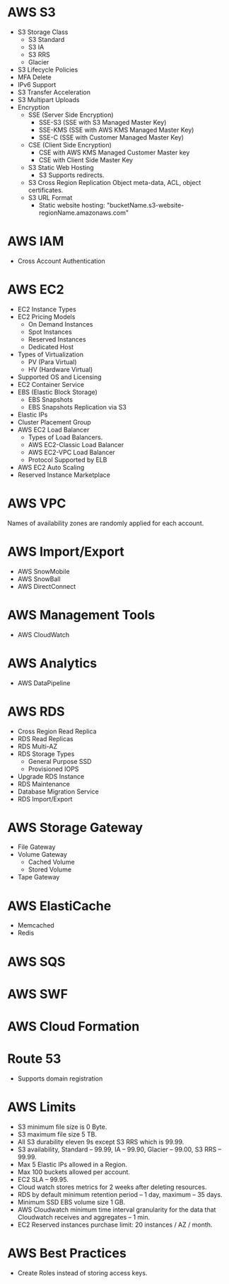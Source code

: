 # AWS S3
* S3 Storage Class
  * S3 Standard
  * S3 IA 
  * S3 RRS
  * Glacier
* S3 Lifecycle Policies
* MFA Delete
* IPv6 Support
* S3 Transfer Acceleration
* S3 Multipart Uploads
* Encryption
  * SSE (Server Side Encryption)
    * SSE-S3 (SSE with S3 Managed Master Key)
    * SSE-KMS (SSE with AWS KMS Managed Master Key)
    * SSE-C (SSE with Customer Managed Master Key)
  * CSE (Client Side Encryption)
    * CSE with AWS KMS Managed Customer Master key
    * CSE with Client Side Master Key
  * S3 Static Web Hosting
    * S3 Supports redirects.
  * S3 Cross Region Replication
Object meta-data, ACL, object certificates.
  * S3 URL Format
    * Static website hosting: "bucketName.s3\-website\-regionName.amazonaws.com"
# AWS IAM
* Cross Account Authentication
# AWS EC2
* EC2 Instance Types
* EC2 Pricing Models
  * On Demand Instances
  * Spot Instances
  * Reserved Instances
  * Dedicated Host
* Types of Virtualization
  * PV (Para Virtual)
  * HV (Hardware Virtual)
* Supported OS and Licensing
* EC2 Container Service
* EBS (Elastic Block Storage)
  * EBS Snapshots
  * EBS Snapshots Replication via S3
* Elastic IPs
* Cluster Placement Group
* AWS EC2 Load Balancer
  * Types of Load Balancers.
  * AWS EC2-Classic Load Balancer
  * AWS EC2-VPC Load Balancer
  * Protocol Supported by ELB
* AWS EC2 Auto Scaling
* Reserved Instance Marketplace
# AWS VPC
Names of availability zones are randomly applied for each account.
# AWS Import/Export
* AWS SnowMobile
* AWS SnowBall
* AWS DirectConnect
# AWS Management Tools
* AWS CloudWatch
# AWS Analytics
* AWS DataPipeline
# AWS RDS
* Cross Region Read Replica
* RDS Read Replicas
* RDS Multi-AZ
* RDS Storage Types 
  * General Purpose SSD
  * Provisioned IOPS
* Upgrade RDS Instance
* RDS Maintenance
* Database Migration Service
* RDS Import/Export
# AWS Storage Gateway
* File Gateway
* Volume Gateway
  * Cached Volume
  * Stored Volume
* Tape Gateway
# AWS ElastiCache
* Memcached
* Redis
# AWS SQS
# AWS SWF
# AWS Cloud Formation
# Route 53
* Supports domain registration
# AWS Limits
* S3 minimum file size is 0 Byte.
* S3 maximum file size 5 TB.
* All S3 durability eleven 9s except S3 RRS which is 99.99.
* S3 availability, Standard – 99.99, IA – 99.90, Glacier – 99.00, S3 RRS – 99.99.
* Max 5 Elastic IPs allowed in a Region.
* Max 100 buckets allowed per account.
* EC2 SLA – 99.95.
* Cloud watch stores metrics for 2 weeks after deleting resources.
* RDS by default minimum retention period – 1 day, maximum – 35 days.
* Minimum SSD EBS volume size 1 GB.
* AWS Cloudwatch minimum time interval granularity for the data that Cloudwatch receives and aggregates – 1 min.
* EC2 Reserved instances purchase limit: 20 instances / AZ / month.
# AWS Best Practices
* Create Roles instead of storing access keys.
